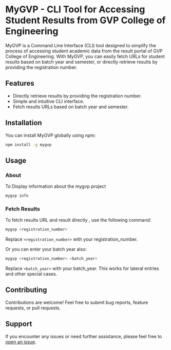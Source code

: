# MyGVP - CLI Tool for Accessing Student Results from GVP College of Engineering

MyGVP is a Command Line Interface (CLI) tool designed to simplify the process of accessing student academic data from the result portal of GVP College of Engineering. With MyGVP, you can easily fetch URLs for student results based on batch year and semester, or directly retrieve results by providing the registration number.

## Features

- Directly retrieve results by providing the registration number.
- Simple and intuitive CLI interface.
- Fetch results URLs based on batch year and semester.

## Installation

You can install MyGVP globally using npm:

```bash
npm install -g mygvp
```

## Usage

### About

To  Display information about the mygvp project
```bash
mygvp info
```


### Fetch Results

To fetch results URL and result directly , use the following command:
```bash
mygvp <registration_number>
```
Replace `<registration_number>` with your registration_number.

Or you can enter your batch year also:
```bash
mygvp <registration_number> <batch_year>
```
Replace `<batch_year>` with your batch_year.
This works for lateral entries and other special cases.
## Contributing

Contributions are welcome! Feel free to submit bug reports, feature requests, or pull requests.

## Support

If you encounter any issues or need further assistance, please feel free to [open an issue](https://github.com/kumarram27/gvp/issues).
